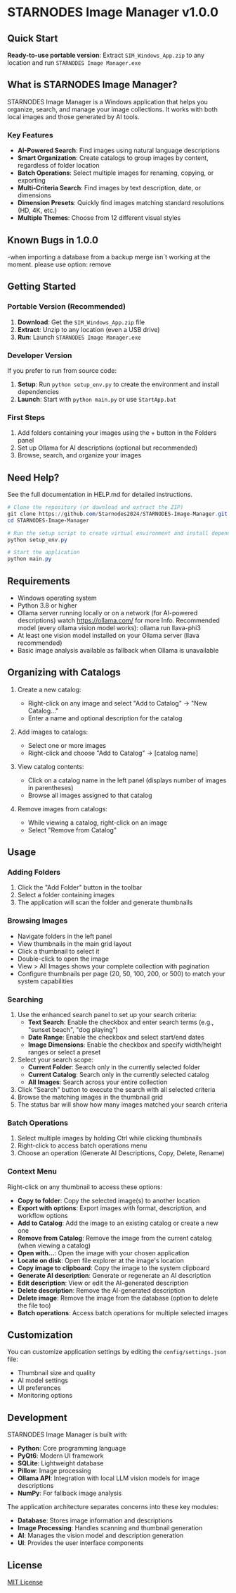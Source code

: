 # STARNODES Image Manager v1.0.0

## Quick Start

**Ready-to-use portable version**: Extract `SIM_Windows_App.zip` to any location and run `STARNODES Image Manager.exe`

## What is STARNODES Image Manager?

STARNODES Image Manager is a Windows application that helps you organize, search, and manage your image collections. It works with both local images and those generated by AI tools.

### Key Features

- **AI-Powered Search**: Find images using natural language descriptions
- **Smart Organization**: Create catalogs to group images by content, regardless of folder location
- **Batch Operations**: Select multiple images for renaming, copying, or exporting
- **Multi-Criteria Search**: Find images by text description, date, or dimensions
- **Dimension Presets**: Quickly find images matching standard resolutions (HD, 4K, etc.)
- **Multiple Themes**: Choose from 12 different visual styles

## Known Bugs in 1.0.0
-when importing a database from a backup merge isn´t working at the moment. please use option: remove

## Getting Started

### Portable Version (Recommended)

1. **Download**: Get the `SIM_Windows_App.zip` file
2. **Extract**: Unzip to any location (even a USB drive)
3. **Run**: Launch `STARNODES Image Manager.exe`

### Developer Version

If you prefer to run from source code:

1. **Setup**: Run `python setup_env.py` to create the environment and install dependencies
2. **Launch**: Start with `python main.py` or use `StartApp.bat`

### First Steps

1. Add folders containing your images using the + button in the Folders panel
2. Set up Ollama for AI descriptions (optional but recommended)
3. Browse, search, and organize your images

## Need Help?

See the full documentation in HELP.md for detailed instructions.

```powershell
# Clone the repository (or download and extract the ZIP)
git clone https://github.com/Starnodes2024/STARNODES-Image-Manager.git
cd STARNODES-Image-Manager

# Run the setup script to create virtual environment and install dependencies
python setup_env.py

# Start the application
python main.py
```

## Requirements

- Windows operating system
- Python 3.8 or higher
- Ollama server running locally or on a network (for AI-powered descriptions)
  watch https://ollama.com/ for more Info. 
  Recommended model (every ollama vision model works): ollama run llava-phi3
- At least one vision model installed on your Ollama server (llava recommended)
- Basic image analysis available as fallback when Ollama is unavailable

## Organizing with Catalogs

1. Create a new catalog:
   - Right-click on any image and select "Add to Catalog" → "New Catalog..."
   - Enter a name and optional description for the catalog

2. Add images to catalogs:
   - Select one or more images
   - Right-click and choose "Add to Catalog" → [catalog name]

3. View catalog contents:
   - Click on a catalog name in the left panel (displays number of images in parentheses)
   - Browse all images assigned to that catalog

4. Remove images from catalogs:
   - While viewing a catalog, right-click on an image
   - Select "Remove from Catalog"
   

## Usage

### Adding Folders

1. Click the "Add Folder" button in the toolbar
2. Select a folder containing images
3. The application will scan the folder and generate thumbnails

### Browsing Images

- Navigate folders in the left panel
- View thumbnails in the main grid layout
- Click a thumbnail to select it
- Double-click to open the image
- View > All Images shows your complete collection with pagination
- Configure thumbnails per page (20, 50, 100, 200, or 500) to match your system capabilities

### Searching

1. Use the enhanced search panel to set up your search criteria:
   - **Text Search**: Enable the checkbox and enter search terms (e.g., "sunset beach", "dog playing")
   - **Date Range**: Enable the checkbox and select start/end dates
   - **Image Dimensions**: Enable the checkbox and specify width/height ranges or select a preset
2. Select your search scope:
   - **Current Folder**: Search only in the currently selected folder
   - **Current Catalog**: Search only in the currently selected catalog
   - **All Images**: Search across your entire collection
3. Click "Search" button to execute the search with all selected criteria
4. Browse the matching images in the thumbnail grid
5. The status bar will show how many images matched your search criteria

### Batch Operations

1. Select multiple images by holding Ctrl while clicking thumbnails
2. Right-click to access batch operations menu
3. Choose an operation (Generate AI Descriptions, Copy, Delete, Rename)

### Context Menu

Right-click on any thumbnail to access these options:

- **Copy to folder**: Copy the selected image(s) to another location
- **Export with options**: Export images with format, description, and workflow options
- **Add to Catalog**: Add the image to an existing catalog or create a new one
- **Remove from Catalog**: Remove the image from the current catalog (when viewing a catalog)
- **Open with...**: Open the image with your chosen application
- **Locate on disk**: Open file explorer at the image's location
- **Copy image to clipboard**: Copy the image to the system clipboard
- **Generate AI description**: Generate or regenerate an AI description
- **Edit description**: View or edit the AI-generated description
- **Delete description**: Remove the AI-generated description
- **Delete image**: Remove the image from the database (option to delete the file too)
- **Batch operations**: Access batch operations for multiple selected images

## Customization

You can customize application settings by editing the `config/settings.json` file:

- Thumbnail size and quality
- AI model settings
- UI preferences
- Monitoring options

## Development

STARNODES Image Manager is built with:

- **Python**: Core programming language
- **PyQt6**: Modern UI framework
- **SQLite**: Lightweight database
- **Pillow**: Image processing
- **Ollama API**: Integration with local LLM vision models for image descriptions
- **NumPy**: For fallback image analysis

The application architecture separates concerns into these key modules:

- **Database**: Stores image information and descriptions
- **Image Processing**: Handles scanning and thumbnail generation
- **AI**: Manages the vision model and description generation
- **UI**: Provides the user interface components

## License

[MIT License](LICENSE)
